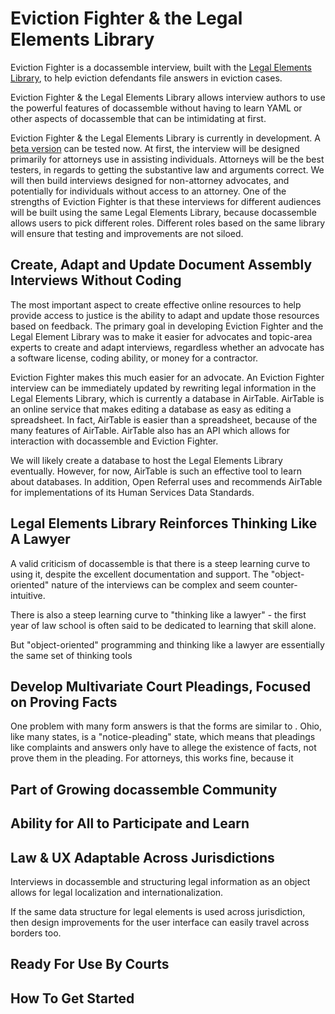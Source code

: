 # Eviction Fighter & the Legal Elements Library

Eviction Fighter is a docassemble interview, built with the [Legal Elements Library](https://airtable.com/invite/l?inviteId=invDTiglUgKBeyNy5&inviteToken=cf1b318b32652b38386f866549ac294575d5dd60833fa8475be30607a6cc23f4), to help eviction defendants file answers in eviction cases.

Eviction Fighter & the Legal Elements Library allows interview authors to use the powerful features of docassemble without having to learn YAML or other aspects of docassemble that can be intimidating at first.

Eviction Fighter & the Legal Elements Library is currently in development.  A [beta version](https://lel.docassemble.community.lawyer/) can be tested now.  At first, the interview will be designed primarily for attorneys use in assisting individuals.  Attorneys will be the best testers, in regards to getting the substantive law and arguments correct.  We will then build interviews designed for non-attorney advocates, and potentially for individuals without access to an attorney.  One of the strengths of Eviction Fighter is that these interviews for different audiences will be built using the same Legal Elements Library, because docassemble allows users to pick different roles.  Different roles based on the same library will ensure that testing and improvements are not siloed.


## Create, Adapt and Update Document Assembly Interviews Without Coding

The most important aspect to create effective online resources to help provide access to justice is the ability to adapt and update those resources based on feedback.  The primary goal in developing Eviction Fighter and the Legal Element Library was to make it easier for advocates and topic-area experts to create and adapt interviews, regardless whether an advocate has a software license, coding ability, or money for a contractor.

Eviction Fighter makes this much easier for an advocate.  An Eviction Fighter interview can be immediately updated by rewriting legal information in the Legal Elements Library, which is currently a database in AirTable.  AirTable is an online service that makes editing a database as easy as editing a spreadsheet.  In fact, AirTable is easier than a spreadsheet, because of the many features of AirTable.  AirTable also has an API which allows for interaction with docassemble and Eviction Fighter.

We will likely create a database to host the Legal Elements Library eventually.  However, for now, AirTable is such an effective tool to learn about databases.  In addition, Open Referral uses and recommends AirTable for implementations of its Human Services Data Standards.

## Legal Elements Library Reinforces Thinking Like A Lawyer

A valid criticism of docassemble is that there is a steep learning curve to using it, despite the excellent documentation and support.  The "object-oriented" nature of the interviews can be complex and seem counter-intuitive.  

There is also a steep learning curve to "thinking like a lawyer" - the first year of law school is often said to be dedicated to learning that skill alone.

But "object-oriented" programming and thinking like a lawyer are essentially the same set of thinking tools

## Develop Multivariate Court Pleadings, Focused on Proving Facts

One problem with many form answers is that the forms are similar to .  Ohio, like many states, is a "notice-pleading" state, which means that pleadings like complaints and answers only have to allege the existence of facts, not prove them in the pleading.  For attorneys, this works fine, because it   

## Part of Growing docassemble Community
## Ability for All to Participate and Learn
## Law & UX Adaptable Across Jurisdictions

Interviews in docassemble and structuring legal information as an object allows for legal localization and internationalization.

If the same data structure for legal elements is used across jurisdiction, then design improvements for the user interface can easily travel across borders too.

## Ready For Use By Courts
## How To Get Started
